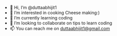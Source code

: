- 👋 Hi, I’m @duttaabhijit1
- 👀 I’m interested in cooking Cheese making:)
- 🌱 I’m currently learning coding
- 💞️ I’m looking to collaborate on tips to learn coding
- 📫 You can reach me on duttaabhijit1@gmail.com

<!---
duttaabhijit1/duttaabhijit1 is a ✨ special ✨ repository because its `README.md` (this file) appears on your GitHub profile.
You can click the Preview link to take a look at your changes.
--->
